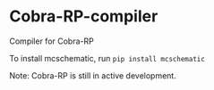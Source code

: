 # Cobra-RP-compiler
Compiler for Cobra-RP

To install mcschematic, run ``pip install mcschematic``

Note: Cobra-RP is still in active development.
